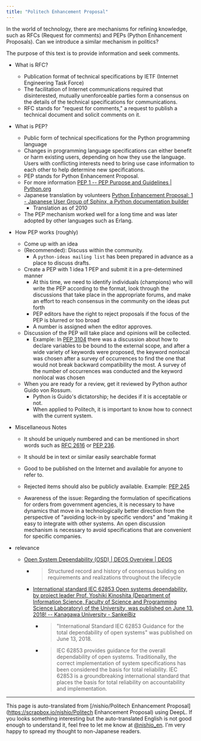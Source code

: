 ```yaml
---
title: "Politech Enhancement Proposal"
---
```


In the world of technology, there are mechanisms for refining knowledge, such as RFCs (Request for comments) and PEPs (Python Enhancement Proposals). Can we introduce a similar mechanism in politics?

The purpose of this text is to provide information and seek comments.

- What is RFC?
    - Publication format of technical specifications by IETF (Internet Engineering Task Force)
    - The facilitation of Internet communications required that disinterested, mutually unenforceable parties form a consensus on the details of the technical specifications for communications.
    - RFC stands for "request for comments," a request to publish a technical document and solicit comments on it.

- What is PEP?
    - Public form of technical specifications for the Python programming language
    - Changes in programming language specifications can either benefit or harm existing users, depending on how they use the language. Users with conflicting interests need to bring use case information to each other to help determine new specifications.
    - PEP stands for Python Enhancement Proposal.
    - For more information [PEP 1 -- PEP Purpose and Guidelines | Python.org](https://www.python.org/dev/peps/pep-0001/)
    - Japanese translation by volunteers [Python Enhancement Proposal: 1 - Japanese User Group of Sphinx, a Python documentation builder](http://sphinx-users.jp/articles/pep1.html)
        - Translation as of 2010
    - The PEP mechanism worked well for a long time and was later adopted by other languages such as Erlang.

- How PEP works (roughly)
    - Come up with an idea
    - (Recommended): Discuss within the community.
        - A `python-ideas mailing list` has been prepared in advance as a place to discuss drafts.
    - Create a PEP with 1 idea 1 PEP and submit it in a pre-determined manner
        - At this time, we need to identify individuals (champions) who will write the PEP according to the format, look through the discussions that take place in the appropriate forums, and make an effort to reach consensus in the community on the ideas put forth
        - PEP editors have the right to reject proposals if the focus of the PEP is blurred or too broad
        - A number is assigned when the editor approves.
    - Discussion of the PEP will take place and opinions will be collected.
        - Example: In [PEP 3104](https://www.python.org/dev/peps/pep-3104/) there was a discussion about how to declare variables to be bound to the external scope, and after a wide variety of keywords were proposed, the keyword nonlocal was chosen after a survey of occurrences to find the one that would not break backward compatibility the most. A survey of the number of occurrences was conducted and the keyword nonlocal was chosen
    - When you are ready for a review, get it reviewed by Python author Guido von Rossum.
        - Python is Guido's dictatorship; he decides if it is acceptable or not.
        - When applied to Politech, it is important to know how to connect with the current system.

- Miscellaneous Notes
    - It should be uniquely numbered and can be mentioned in short words such as [RFC 2616](https://tools.ietf.org/html/rfc2616) or [PEP 236](https://www.python.org/dev/peps/pep-0236/).
    - It should be in text or similar easily searchable format
    - Good to be published on the Internet and available for anyone to refer to.
    - Rejected items should also be publicly available. Example: [PEP 245](https://www.python.org/dev/peps/pep-0245/)

    - Awareness of the issue: Regarding the formulation of specifications for orders from government agencies, it is necessary to have dynamics that move in a technologically better direction from the perspective of "avoiding lock-in by specific vendors" and "making it easy to integrate with other systems. An open discussion mechanism is necessary to avoid specifications that are convenient for specific companies.

- relevance
    - [Open System Dependability (OSD) | DEOS Overview | DEOS](http://deos.or.jp/summary/about_osd-j.html)
        - > Structured record and history of consensus building on requirements and realizations throughout the lifecycle
        - [International standard IEC 62853 Open systems dependability, by project leader Prof. Yoshiki Kinoshita (Department of Information Science, Faculty of Science and Programming Science Laboratory) of the University, was published on June 13, 2018! -- Kanagawa University - SankeiBiz](https://www.sankeibiz.jp/business/news/180625/prl1806251514098-n1.htm)
            - > "International Standard IEC 62853 Guidance for the total dependability of open systems" was published on June 13, 2018.
            - > IEC 62853 provides guidance for the overall dependability of open systems. Traditionally, the correct implementation of system specifications has been considered the basis for total reliability. IEC 62853 is a groundbreaking international standard that places the basis for total reliability on accountability and implementation.

---
This page is auto-translated from [/nishio/Politech Enhancement Proposal](https://scrapbox.io/nishio/Politech Enhancement Proposal) using DeepL. If you looks something interesting but the auto-translated English is not good enough to understand it, feel free to let me know at [@nishio_en](https://twitter.com/nishio_en). I'm very happy to spread my thought to non-Japanese readers.